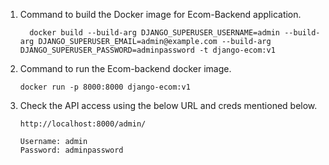1. Command to build the Docker image for Ecom-Backend application.

         docker build --build-arg DJANGO_SUPERUSER_USERNAME=admin --build-arg DJANGO_SUPERUSER_EMAIL=admin@example.com --build-arg DJANGO_SUPERUSER_PASSWORD=adminpassword -t django-ecom:v1

2. Command to run the Ecom-backend docker image.

       docker run -p 8000:8000 django-ecom:v1

3. Check the API access using the below URL and creds mentioned below.

       http://localhost:8000/admin/

       Username: admin
       Password: adminpassword
